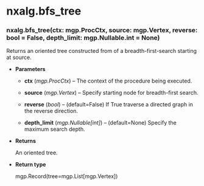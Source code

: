 # nxalg.bfs_tree


### nxalg.bfs_tree(ctx: mgp.ProcCtx, source: mgp.Vertex, reverse: bool = False, depth_limit: mgp.Nullable.int = None)
Returns an oriented tree constructed from of a breadth-first-search
starting at source.


* **Parameters**

    
    * **ctx** (*mgp.ProcCtx*) – The context of the procedure being executed.


    * **source** (*mgp.Vertex*) – Specify starting node for breadth-first search.


    * **reverse** (*bool*) – (default=False)
    If True traverse a directed graph in the reverse direction.


    * **depth_limit** (*mgp.Nullable[int]*) – (default=None)
    Specify the maximum search depth.



* **Returns**

    An oriented tree.



* **Return type**

    mgp.Record(tree=mgp.List[mgp.Vertex])
